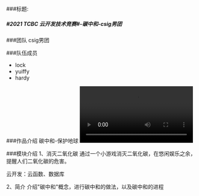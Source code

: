 ###标题: 
##### #2021 TCBC 云开发技术竞赛#-碳中和-csig男团

###团队
csig男团

###队伍成员
* lock
* yuiffy
* hardy

###作品介绍
碳中和-保护地球
![avatar](https://github.com/chenjianfang/carbon_neutral/blob/master/libs/intro.mp4)

###模块介绍
1、消灭二氧化碳
通过一个小游戏消灭二氧化碳，在悠闲娱乐之余，提醒人们二氧化碳的危害。

云开发：云函数、数据库

2、简介
介绍"碳中和"概念，进行碳中和的做法，以及碳中和的进程